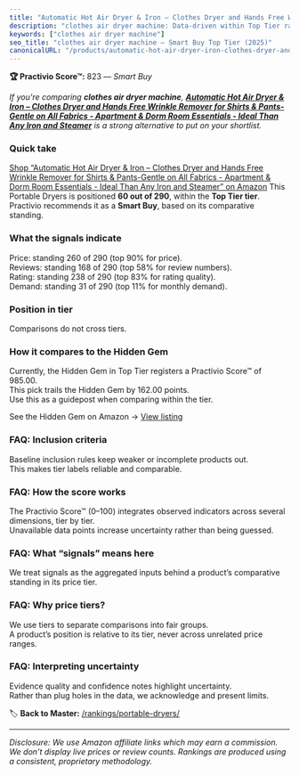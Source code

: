 ```yaml
---
title: "Automatic Hot Air Dryer & Iron – Clothes Dryer and Hands Free Wrinkle Remover for Shirts & Pants-Gentle on All Fabrics - Apartment & Dorm Room Essentials - Ideal Than Any Iron and Steamer"
description: "clothes air dryer machine: Data-driven within Top Tier ranking using the Practivio Score™. Positioned by quality, value, demand, findability, momentum."
keywords: ["clothes air dryer machine"]
seo_title: "clothes air dryer machine — Smart Buy Top Tier (2025)"
canonicalURL: "/products/automatic-hot-air-dryer-iron-clothes-dryer-and-hands-free-wrinkle-remover-for-shirts-pants-gentle-on-all-fabrics-apartment-dorm-room-essentials-ideal-than-any-iron-and-steamer-B0DRTC8XBW/"
---
```


**🏆 Practivio Score™:** 823 — _Smart Buy_


*If you're comparing **clothes air dryer machine**, **[Automatic Hot Air Dryer & Iron – Clothes Dryer and Hands Free Wrinkle Remover for Shirts & Pants-Gentle on All Fabrics - Apartment & Dorm Room Essentials - Ideal Than Any Iron and Steamer](https://www.amazon.com/dp/B0DRTC8XBW?tag=practivio-20)** is a strong alternative to put on your shortlist.*
### Quick take
[Shop “Automatic Hot Air Dryer & Iron – Clothes Dryer and Hands Free Wrinkle Remover for Shirts & Pants-Gentle on All Fabrics - Apartment & Dorm Room Essentials - Ideal Than Any Iron and Steamer” on Amazon](https://www.amazon.com/dp/B0DRTC8XBW?tag=practivio-20)
This Portable Dryers is positioned **60 out of 290**, within the **Top Tier tier**.  
Practivio recommends it as a **Smart Buy**, based on its comparative standing.

### What the signals indicate
Price: standing 260 of 290 (top 90% for price).  
Reviews: standing 168 of 290 (top 58% for review numbers).  
Rating: standing 238 of 290 (top 83% for rating quality).  
Demand: standing 31 of 290 (top 11% for monthly demand).

### Position in tier
Comparisons do not cross tiers.

### How it compares to the Hidden Gem
Currently, the Hidden Gem in Top Tier registers a Practivio Score™ of 985.00.  
This pick trails the Hidden Gem by 162.00 points.  
Use this as a guidepost when comparing within the tier.  

See the Hidden Gem on Amazon → [View listing](https://www.amazon.com/dp/B0799Q45TT?tag=practivio-20)

### FAQ: Inclusion criteria
Baseline inclusion rules keep weaker or incomplete products out.  
This makes tier labels reliable and comparable.

### FAQ: How the score works
The Practivio Score™ (0–100) integrates observed indicators across several dimensions, tier by tier.  
Unavailable data points increase uncertainty rather than being guessed.

### FAQ: What “signals” means here
We treat signals as the aggregated inputs behind a product’s comparative standing in its price tier.

### FAQ: Why price tiers?
We use tiers to separate comparisons into fair groups.  
A product’s position is relative to its tier, never across unrelated price ranges.

### FAQ: Interpreting uncertainty
Evidence quality and confidence notes highlight uncertainty.  
Rather than plug holes in the data, we acknowledge and present limits.


🏷️ **Back to Master:** [/rankings/portable-dryers/](/rankings/portable-dryers/)

---
_Disclosure: We use Amazon affiliate links which may earn a commission. We don’t display live prices or review counts. Rankings are produced using a consistent, proprietary methodology._
